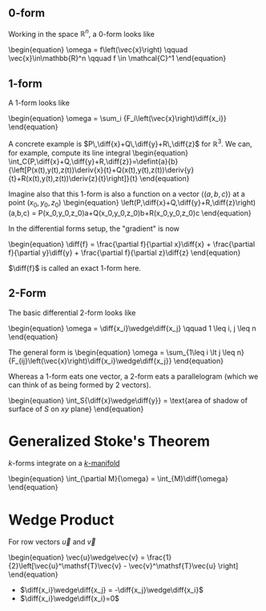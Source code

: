 ## 0-form

Working in the space $\mathbb{R}^n$, a 0-form looks like 

\begin{equation}
\omega = f\left(\vec{x}\right) \qquad \vec{x}\in\mathbb{R}^n \qquad f \in \mathcal{C}^1
\end{equation}

## 1-form

A 1-form looks like

\begin{equation}
\omega = \sum_i {F_i\left(\vec{x}\right)\diff{x_i}}
\end{equation}

A concrete example is $P\,\diff{x}+Q\,\diff{y}+R\,\diff{z}$ for $\mathbb{R}^3$. We can, for example, compute its line integral
\begin{equation}
\int_C{P\,\diff{x}+Q\,\diff{y}+R\,\diff{z}}=\defint{a}{b}{\left[P(x(t),y(t),z(t))\deriv{x}{t}+Q(x(t),y(t),z(t))\deriv{y}{t}+R(x(t),y(t),z(t))\deriv{z}{t}\right]}{t}
\end{equation}

Imagine also that this 1-form is also a function on a vector $\langle(a,b,c)\rangle$ at a point $(x_0,y_0,z_0)$
\begin{equation}
\left(P\,\diff{x}+Q\,\diff{y}+R\,\diff{z}\right)(a,b,c) = P(x_0,y_0,z_0)a+Q(x_0,y_0,z_0)b+R(x_0,y_0,z_0)c
\end{equation}

In the differential forms setup, the "gradient" is now

\begin{equation}
\diff{f} = \frac{\partial f}{\partial x}\diff{x} + \frac{\partial f}{\partial y}\diff{y} + \frac{\partial f}{\partial z}\diff{z}
\end{equation}

$\diff{f}$ is called an exact 1-form here.

## 2-Form

The basic differential 2-form looks like 

\begin{equation}
\omega = \diff{x_i}\wedge\diff{x_j} \qquad 1 \leq i, j \leq n
\end{equation}

The general form is
\begin{equation}
\omega = \sum_{1\leq i \lt j \leq n}{F_{ij}\left(\vec{x}\right)\diff{x_i}\wedge\diff{x_j}}
\end{equation}

Whereas a 1-form eats one vector, a 2-form eats a parallelogram (which we can think of as being formed by 2 vectors).

\begin{equation}
\int_S{\diff{x}\wedge\diff{y}} = \text{area of shadow of surface of $S$ on $xy$ plane}
\end{equation}


# Generalized Stoke's Theorem

$k$-forms integrate on a [$k$-manifold](./Manifold)

\begin{equation}
\int_{\partial M}{\omega} = \int_{M}\diff{\omega}
\end{equation}

# Wedge Product

For row vectors $\vec{u}$ and $\vec{v}$

\begin{equation}
\vec{u}\wedge\vec{v} = \frac{1}{2}\left[\vec{u}^\mathsf{T}\vec{v} - \vec{v}^\mathsf{T}\vec{u} \right]
\end{equation}

- $\diff{x_i}\wedge\diff{x_j} = -\diff{x_j}\wedge\diff{x_i}$
- $\diff{x_i}\wedge\diff{x_i}=0$